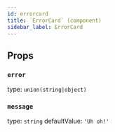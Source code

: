 ```yaml
---
id: errorcard
title: `ErrorCard` (component)
sidebar_label: ErrorCard
---
```



Props
-----

### `error`

type: `union(string|object)`


### `message`

type: `string`
defaultValue: `'Uh oh!'`

